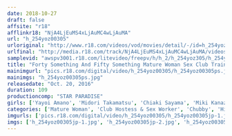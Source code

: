 ```yaml
---
date: 2018-10-27
draft: false
affsite: "r18"
afflinkr18: "NjA4LjEuMS4xLjAuMC4wLjAuMA"
url: "h_254yoz00305"
urloriginal: "http://www.r18.com/videos/vod/movies/detail/-/id=h_254yoz00305"
urlfinal: "http://media.r18.com/track/NjA4LjEuMS4xLjAuMC4wLjAuMA/videos/vod/movies/detail/-/id=h_254yoz00305"
samplevid: "awspv3001.r18.com/litevideo/freepv/h/h_2/h_254yoz305/h_254yoz305_dmb_w.mp4"
title: "Forty Something And Fifty Something Mature Woman Sex Club Training Report"
mainimgurl: "pics.r18.com/digital/video/h_254yoz00305/h_254yoz00305ps.jpg"
mainimgs: "h_254yoz00305ps.jpg"
releasedate: "Oct. 20, 2016"
duration: 109
productioncomp: "STAR PARADISE"
girls: ['Yayoi Amano', 'Midori Takamatsu', 'Chiaki Sayama', 'Miki Kanazawa']
categories: ['Mature Woman', 'Club Hostess & Sex Worker', 'Chubby', 'Hi-Def']
imgurls: ['pics.r18.com/digital/video/h_254yoz00305/h_254yoz00305jp-1.jpg', 'pics.r18.com/digital/video/h_254yoz00305/h_254yoz00305jp-2.jpg', 'pics.r18.com/digital/video/h_254yoz00305/h_254yoz00305jp-3.jpg', 'pics.r18.com/digital/video/h_254yoz00305/h_254yoz00305jp-4.jpg', 'pics.r18.com/digital/video/h_254yoz00305/h_254yoz00305jp-5.jpg', 'pics.r18.com/digital/video/h_254yoz00305/h_254yoz00305jp-6.jpg', 'pics.r18.com/digital/video/h_254yoz00305/h_254yoz00305jp-7.jpg', 'pics.r18.com/digital/video/h_254yoz00305/h_254yoz00305jp-8.jpg', 'pics.r18.com/digital/video/h_254yoz00305/h_254yoz00305jp-9.jpg', 'pics.r18.com/digital/video/h_254yoz00305/h_254yoz00305jp-10.jpg', 'pics.r18.com/digital/video/h_254yoz00305/h_254yoz00305jp-11.jpg', 'pics.r18.com/digital/video/h_254yoz00305/h_254yoz00305jp-12.jpg', 'pics.r18.com/digital/video/h_254yoz00305/h_254yoz00305jp-13.jpg', 'pics.r18.com/digital/video/h_254yoz00305/h_254yoz00305jp-14.jpg', 'pics.r18.com/digital/video/h_254yoz00305/h_254yoz00305jp-15.jpg', 'pics.r18.com/digital/video/h_254yoz00305/h_254yoz00305jp-16.jpg', 'pics.r18.com/digital/video/h_254yoz00305/h_254yoz00305jp-17.jpg', 'pics.r18.com/digital/video/h_254yoz00305/h_254yoz00305jp-18.jpg', 'pics.r18.com/digital/video/h_254yoz00305/h_254yoz00305jp-19.jpg', 'pics.r18.com/digital/video/h_254yoz00305/h_254yoz00305jp-20.jpg']
imgs: ['h_254yoz00305jp-1.jpg', 'h_254yoz00305jp-2.jpg', 'h_254yoz00305jp-3.jpg', 'h_254yoz00305jp-4.jpg', 'h_254yoz00305jp-5.jpg', 'h_254yoz00305jp-6.jpg', 'h_254yoz00305jp-7.jpg', 'h_254yoz00305jp-8.jpg', 'h_254yoz00305jp-9.jpg', 'h_254yoz00305jp-10.jpg', 'h_254yoz00305jp-11.jpg', 'h_254yoz00305jp-12.jpg', 'h_254yoz00305jp-13.jpg', 'h_254yoz00305jp-14.jpg', 'h_254yoz00305jp-15.jpg', 'h_254yoz00305jp-16.jpg', 'h_254yoz00305jp-17.jpg', 'h_254yoz00305jp-18.jpg', 'h_254yoz00305jp-19.jpg', 'h_254yoz00305jp-20.jpg']
---
```

